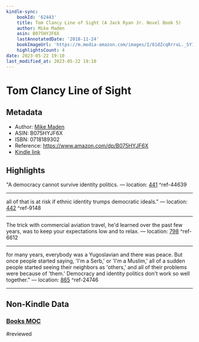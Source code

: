 ```yaml
---
kindle-sync:
    bookId: '62443'
    title: Tom Clancy Line of Sight (A Jack Ryan Jr. Novel Book 5)
    author: Mike Maden
    asin: B075HYJF6X
    lastAnnotatedDate: '2018-11-24'
    bookImageUrl: 'https://m.media-amazon.com/images/I/81dZcqRrrxL._SY160.jpg'
    highlightsCount: 4
date: 2023-05-22 19:10
last_modified_at: 2023-05-22 19:10
---
```


# Tom Clancy Line of Sight

## Metadata

-   Author: [Mike Maden](https://www.amazon.comundefined)
-   ASIN: B075HYJF6X
-   ISBN: 0718189302
-   Reference: https://www.amazon.com/dp/B075HYJF6X
-   [Kindle link](kindle://book?action=open&asin=B075HYJF6X)

## Highlights

"A democracy cannot survive identity politics. — location: [441](kindle://book?action=open&asin=B075HYJF6X&location=441) ^ref-44639

---

all of that is at risk if ethnic identity trumps democratic ideals." — location: [442](kindle://book?action=open&asin=B075HYJF6X&location=442) ^ref-9148

---

The trick with commercial aviation travel, he'd learned over the past few years, was to keep your expectations low and to relax. — location: [798](kindle://book?action=open&asin=B075HYJF6X&location=798) ^ref-6612

---

for many years, everybody was a Yugoslavian and there was peace. But once people started saying, 'I'm a Serb,' or 'I'm a Muslim,' all of a sudden people started seeing their neighbors as 'others,' and all of their problems were because of 'them.' Democracy and identity politics don't work so well together." — location: [865](kindle://book?action=open&asin=B075HYJF6X&location=865) ^ref-24746

---

## Non-Kindle Data

### [Books MOC](Books%20MOC.md)
#reviewed